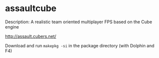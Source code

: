 assaultcube
===========

Description:
A realistic team oriented multiplayer FPS based on the Cube engine

http://assault.cubers.net/

Download and run ```makepkg -si``` in the package directory (with Dolphin and F4)